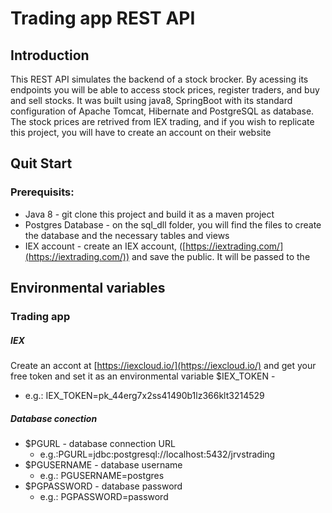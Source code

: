 # Trading app REST API
## Introduction
This REST API simulates the backend of a stock brocker. By acessing its endpoints you will be able to access stock prices, register traders, and buy and sell stocks. 
It was built using java8, SpringBoot with its standard configuration of Apache  Tomcat, Hibernate and PostgreSQL as database.
The stock prices are retrived from IEX trading, and if you wish to replicate this project, you will have to create an account on their website 

## Quit Start
### Prerequisits:
 - Java 8 - git clone this project and build it as a maven project
 - Postgres Database - on the sql_dll folder, you will find the files to create the database and the necessary tables and views
 - IEX account - create an IEX account, ([https://iextrading.com/](https://iextrading.com/)) and save the public. It will be passed to the 


## Environmental variables 
### Trading app
##### IEX 
Create an accont at [https://iexcloud.io/](https://iexcloud.io/) and get your free token and set it as an environmental variable
$IEX_TOKEN  - 
 - e.g.: IEX_TOKEN=pk_44erg7x2ss41490b1lz366klt3214529
##### Database conection
 - $PGURL - database connection URL
    - e.g.:PGURL=jdbc:postgresql://localhost:5432/jrvstrading 
  -  $PGUSERNAME - database username
     - e.g.: PGUSERNAME=postgres
   - $PGPASSWORD  - database password
     - e.g.: PGPASSWORD=password

<!--stackedit_data:
eyJoaXN0b3J5IjpbMTEzNjk0ODkwMiwtMTI2MzA1NzI2MSwtMj
E0NTkwNDczNiwyOTE0NDk1ODQsMjA0MDI5NzYyMl19
-->